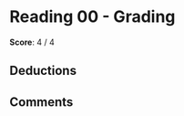 Reading 00 - Grading
====================

**Score**: 4 / 4

Deductions
----------


Comments
--------

